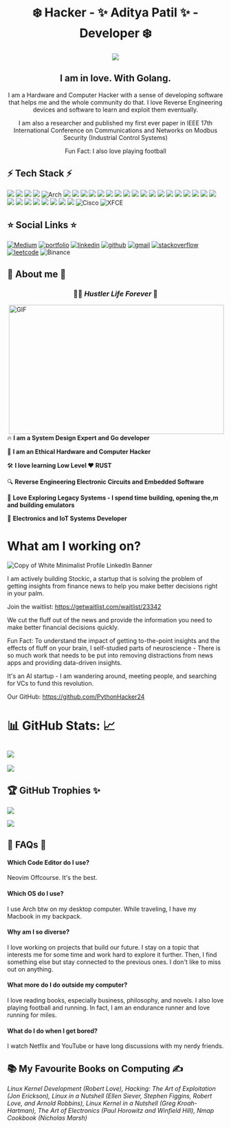 <h1 align=center> ❄️ Hacker - ✨ Aditya Patil ✨  - Developer ❄️ </h1>

<p align=center>
<img src="https://media3.giphy.com/media/v1.Y2lkPTc5MGI3NjExOWloanY0NG1xMndvcHc2aGVwcXRmY2V4ZXZzMWduejllbzJ5NzhuZyZlcD12MV9pbnRlcm5hbF9naWZfYnlfaWQmY3Q9Zw/VEWMXxo9rOpLyaRqcp/giphy.gif">
</p>

<h2 align=center> I am in love. With Golang. </h2>

<p align=center> I am a Hardware and Computer Hacker with a sense of developing software that helps me and the whole community do that. I love Reverse Engineering devices and software to learn and exploit them eventually. </p>

<p align=center> I am also a researcher and published my first ever paper in IEEE 17th International Conference on Communications and Networks on Modbus Security (Industrial Control Systems) </p>

<p align=center> Fun Fact: I also love playing football </p>

## ⚡️ Tech Stack ⚡️

![](https://img.shields.io/badge/Raspberry%20Pi-A22846?style=for-the-badge&logo=Raspberry%20Pi&logoColor=white)
![](https://img.shields.io/badge/Arduino-00979D?style=for-the-badge&logo=Arduino&logoColor=white)
![](https://img.shields.io/badge/espressif-E7352C?style=for-the-badge&logo=espressif&logoColor=white)
![](https://img.shields.io/badge/Linux-FCC624?style=for-the-badge&logo=linux&logoColor=black)
![Arch](https://img.shields.io/badge/Arch%20Linux-1793D1?logo=arch-linux&logoColor=fff&style=for-the-badge)
![](https://img.shields.io/badge/Ubuntu-E95420?style=for-the-badge&logo=ubuntu&logoColor=white)
![](https://img.shields.io/badge/C-00599C?style=for-the-badge&logo=c&logoColor=white)
![](https://img.shields.io/badge/C%2B%2B-00599C?style=for-the-badge&logo=c%2B%2B&logoColor=white)
![](https://img.shields.io/badge/Python-FFD43B?style=for-the-badge&logo=python&logoColor=blue)
![](https://img.shields.io/badge/Rust-black?style=for-the-badge&logo=rust&logoColor=#E57324)
![](https://img.shields.io/badge/NeoVim-%2357A143.svg?&style=for-the-badge&logo=neovim&logoColor=white)
![](https://img.shields.io/badge/Visual_Studio_Code-0078D4?style=for-the-badge&logo=visual%20studio%20code&logoColor=white)
![](https://img.shields.io/badge/Shell_Script-121011?style=for-the-badge&logo=gnu-bash&logoColor=white)
![](https://img.shields.io/badge/Amazon_AWS-FF9900?style=for-the-badge&logo=amazonaws&logoColor=white)
![](https://img.shields.io/badge/microsoft%20azure-0089D6?style=for-the-badge&logo=microsoft-azure&logoColor=white)
![](https://img.shields.io/badge/Django-092E20?style=for-the-badge&logo=django&logoColor=green)
![](https://img.shields.io/badge/Docker-2CA5E0?style=for-the-badge&logo=docker&logoColor=white)
![](https://img.shields.io/badge/Flask-000000?style=for-the-badge&logo=flask&logoColor=white)
![](https://img.shields.io/badge/kubernetes-326ce5.svg?&style=for-the-badge&logo=kubernetes&logoColor=white)
![](https://img.shields.io/badge/Microsoft-666666?style=for-the-badge&logo=microsoft&logoColor=white)
![](https://img.shields.io/badge/Nginx-009639?style=for-the-badge&logo=nginx&logoColor=white)
![](https://img.shields.io/badge/GIT-E44C30?style=for-the-badge&logo=git&logoColor=white)
![](https://img.shields.io/badge/GNU%20Bash-4EAA25?style=for-the-badge&logo=GNU%20Bash&logoColor=white)
![](https://img.shields.io/badge/iTerm2-000000?style=for-the-badge&logo=iterm2&logoColor=white)
![](https://img.shields.io/badge/powershell-5391FE?style=for-the-badge&logo=powershell&logoColor=white)
![](https://img.shields.io/badge/VMware-231f20?style=for-the-badge&logo=VMware&logoColor=white)
![](https://img.shields.io/badge/apple%20silicon-333333?style=for-the-badge&logo=apple&logoColor=white)
![](https://img.shields.io/badge/Digital_Ocean-0080FF?style=for-the-badge&logo=DigitalOcean&logoColor=white)
![](https://img.shields.io/badge/VIM-%2311AB00.svg?&style=for-the-badge&logo=vim&logoColor=white)
![](https://img.shields.io/badge/Ethereum-3C3C3D?style=for-the-badge&logo=Ethereum&logoColor=white)
![](https://img.shields.io/badge/Solidity-e6e6e6?style=for-the-badge&logo=solidity&logoColor=black)
![Cisco](https://img.shields.io/badge/cisco-%23049fd9.svg?style=for-the-badge&logo=cisco&logoColor=black)
![XFCE](https://img.shields.io/badge/XFCE-%232284F2.svg?style=for-the-badge&logo=xfce&logoColor=white)

## ⭐️ Social Links ⭐️

[![Medium](https://img.shields.io/badge/Medium-12100E?style=for-the-badge&logo=medium&logoColor=white)](https://medium.com/@adityapatil24680)
[![portfolio](https://img.shields.io/badge/my_portfolio-000?style=for-the-badge&logo=ko-fi&logoColor=white)](https://pythonhacker24.github.io/) 
[![linkedin](https://img.shields.io/badge/linkedin-0A66C2?style=for-the-badge&logo=linkedin&logoColor=white)](https://www.linkedin.com/in/aditya-patil-260a631b2/)
[![github](https://img.shields.io/badge/GitHub-100000?style=for-the-badge&logo=github&logoColor=white)](https://github.com/PythonHacker24)
[![gmail](https://img.shields.io/badge/Gmail-D14836?style=for-the-badge&logo=gmail&logoColor=white)](adityapatil24680@gmail.com)
[![stackoverflow](https://img.shields.io/badge/Stack_Overflow-FE7A16?style=for-the-badge&logo=stack-overflow&logoColor=white)](https://stackoverflow.com/users/22489362/aditya-patil)
[![leetcode](https://img.shields.io/badge/-LeetCode-FFA116?style=for-the-badge&logo=LeetCode&logoColor=black)](https://leetcode.com/Pyth0nHack3r/)
![Binance](https://img.shields.io/badge/Binance-FCD535?style=for-the-badge&logo=binance&logoColor=white)

## 🔎 About me 🔎

<h3 align=center> 🏃‍♂️ <i> Hustler Life Forever </i> 🥤 </h3>

<img height="300" width="500" alt="GIF" align="right" src="https://www.icegif.com/wp-content/uploads/2022/11/icegif-1195.gif">

🔥 <b> I am a System Design Expert and Go developer </b>

🥷 <b> I am an Ethical Hardware and Computer Hacker </b>

🛠️ <b> I love learning Low Level ❤️ RUST </b>

🔍 <b> Reverse Engineering Electronic Circuits and Embedded Software </b>

💾 <b> Love Exploring Legacy Systems - I spend time building, opening the,m and building emulators </b>

🔋 <b> Electronics and IoT Systems Developer </b>

# What am I working on?

![Copy of White Minimalist Profile LinkedIn Banner](https://github.com/user-attachments/assets/3fbadf25-ae8b-4df8-8683-31b62e20c3c0)

I am actively building Stockic, a startup that is solving the problem of getting insights from finance news to help you make better decisions right in your palm. 

Join the waitlist: https://getwaitlist.com/waitlist/23342

We cut the fluff out of the news and provide the information you need to make better financial decisions quickly. 

Fun Fact: To understand the impact of getting to-the-point insights and the effects of fluff on your brain, I self-studied parts of neuroscience - There is so much work that needs to be put into removing distractions from news apps and providing data-driven insights. 

It's an AI startup - I am wandering around, meeting people, and searching for VCs to fund this revolution. 

Our GitHub: https://github.com/PythonHacker24

# 📊 GitHub Stats: 📈
![](https://github-readme-stats-git-masterrstaa-rickstaa.vercel.app/api?username=PythonHacker24&theme=tokyonight)<br/>
---
![](https://github-profile-summary-cards.vercel.app/api/cards/profile-details?username=PythonHacker24&theme=tokyonight)

## 🏆 GitHub Trophies ✨
![](https://github-profile-trophy.vercel.app/?username=PythonHacker24&theme=tokyonight&no-frame=false&no-bg=true&margin-w)

![](https://hits.seeyoufarm.com/api/count/incr/badge.svg?url=https%3A%2F%2Fgithub.com%2FPythonHacker241212%2Fhit-counter)

## 🤔 FAQs 🤔

#### Which Code Editor do I use? 
Neovim Offcourse. It's the best. 

#### Which OS do I use? 
I use Arch btw on my desktop computer. While traveling, I have my Macbook in my backpack. 

#### Why am I so diverse? 
I love working on projects that build our future. I stay on a topic that interests me for some time and work hard to explore it further. Then, I find something else but stay connected to the previous ones. I don't like to miss out on anything. 

#### What more do I do outside my computer? 
I love reading books, especially business, philosophy, and novels. I also love playing football and running. In fact, I am an endurance runner and love running for miles.  

#### What do I do when I get bored? 
I watch Netflix and YouTube or have long discussions with my nerdy friends. 

## 📚 My Favourite Books on Computing ✍️
<i> Linux Kernel Development (Robert Love), Hacking: The Art of Exploitation (Jon Erickson), Linux in a Nutshell (Ellen Siever, Stephen Figgins, Robert Love, and Arnold Robbins), Linux Kernel in a Nutshell (Greg Kroah-Hartman), The Art of Electronics (Paul Horowitz and Winfield Hill), Nmap Cookbook (Nicholas Marsh) </i>
